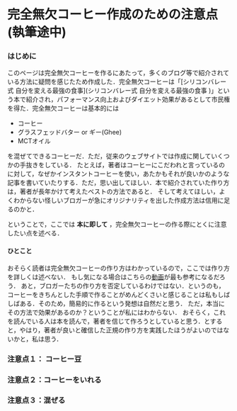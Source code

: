 # 完全無欠コーヒー作成のための注意点 (執筆途中)

### はじめに
このページは完全無欠コーヒーを作るにあたって，多くのブログ等で紹介されている方法に疑問を感じたため作成した．完全無欠コーヒーは「[シリコンバレー式 自分を変える最強の食事](シリコンバレー式 自分を変える最強の食事 )」という本で紹介され，パフォーマンス向上およびダイエット効果があるとして市民権を得た．完全無欠コーヒーは基本的には

- コーヒー
- グラスフェッドバター or ギー(Ghee)
- MCTオイル

を混ぜてできるコーヒーだ．ただ，従来のウェブサイトでは作成に関していくつかの手抜きをしている．
たとえば，著者はコーヒーにこだわれと言っているのに対して，なぜかインスタントコーヒーを使い，あたかもそれが良いかのような記事を書いていたりする．ただ，思い出してほしい．本で紹介されていた作り方は，著者が長年かけて考えたベストの方法であると．
そして考えてほしい，よくわからない怪しいブロガーが急にオリジナリティを出した作成方法は信用に足るのかと．

ということで，ここでは **本に即して** ，完全無欠コーヒーの作る際にとくに注意したい点を述べる．

#### ひとこと
おそらく読者は完全無欠コーヒーの作り方はわかっているので，ここでは作り方を詳しくは述べない．
もし気になる場合はこちらの[動画](https://youtu.be/4YjLMdx3YZY)が最も参考になるだろう．
あと，ブロガーたちの作り方を否定しているわけではない．というのも，コーヒーをきちんとした手順で作ることがめんどくさいと感じることは私もしばしばある．そのため，簡易的に作るという発想は自然だと思う．
ただ，本当にその方法で効果があるのか？ということが私にはわからない．
おそらく，これを読んでいる人は本を読んで，著者を信じて作ろうとしていると思う．とすると，やはり，著者が良いと確信した正規の作り方を実践したほうがよいのではないかと，私は思う．

### 注意点１： コーヒー豆

###  注意点２：コーヒーをいれる

### 注意点３：混ぜる
